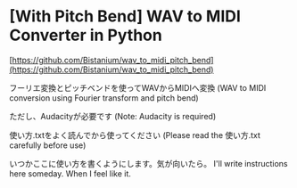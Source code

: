 # [With Pitch Bend] WAV to MIDI Converter in Python

[https://github.com/Bistanium/wav_to_midi_pitch_bend](https://github.com/Bistanium/wav_to_midi_pitch_bend)

フーリエ変換とピッチベンドを使ってWAVからMIDIへ変換
(WAV to MIDI conversion using Fourier transform and pitch bend)

ただし、Audacityが必要です
(Note: Audacity is required)

使い方.txtをよく読んでから使ってください
(Please read the 使い方.txt carefully before use)

いつかここに使い方を書くようにします。気が向いたら。
I'll write instructions here someday. When I feel like it.
